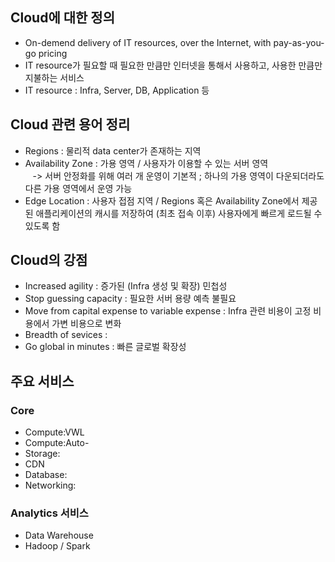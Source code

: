 ## Cloud에 대한 정의
- On-demend delivery of IT resources, over the Internet, with pay-as-you-go pricing
- IT resource가 필요할 때 필요한 만큼만 인터넷을 통해서 사용하고, 사용한 만큼만 지불하는 서비스
- IT resource : Infra, Server, DB, Application 등


## Cloud 관련 용어 정리
- Regions : 물리적 data center가 존재하는 지역
- Availability Zone : 가용 영역 / 사용자가 이용할 수 있는 서버 영역 \
&nbsp;&nbsp; -> 서버 안정화를 위해 여러 개 운영이 기본적 ; 하나의 가용 영역이 다운되더라도 다른 가용 영역에서 운영 가능
- Edge Location : 사용자 접점 지역 / Regions 혹은 Availability Zone에서 제공된 애플리케이션의 캐시를 저장하여 (최초 접속 이후) 사용자에게 빠르게 로드될 수 있도록 함 


## Cloud의 강점
- Increased agility : 증가된 (Infra 생성 및 확장) 민첩성
- Stop guessing capacity : 필요한 서버 용량 예측 불필요
- Move from capital expense to variable expense : Infra 관련 비용이 고정 비용에서 가변 비용으로 변화
- Breadth of sevices :
- Go global in minutes : 빠른 글로벌 확장성


## 주요 서비스
### Core 
- Compute:VWL
- Compute:Auto-
- Storage:
- CDN
- Database:
- Networking:

### Analytics 서비스
- Data Warehouse
- Hadoop / Spark
